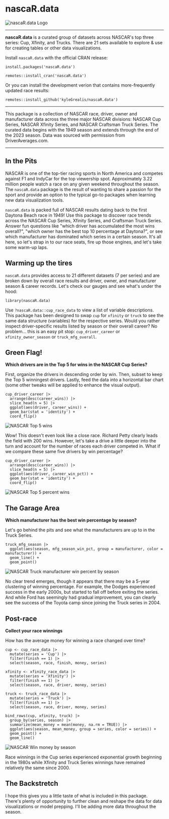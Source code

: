 
# nascaR.data

![nascaR.data Logo](inst/images/hex-logo.png)


----

**nascaR.data** is a curated group of datasets across NASCAR's top three series: Cup, Xfinity, and Trucks. There are 21 sets available to explore & use for creating tables or other data visualizations.

Install `nascaR.data` with the official CRAN release:

```
install.packages('nascaR.data')
```
```
remotes::install_cran('nascaR.data')
```

Or you can install the development verion that contains more-frequently updated race results:

```
remotes::install_github('kyleGrealis/nascaR.data')
```


----

This package is a collection of NASCAR race, driver, owner and manufacturer data across the three major NASCAR divisions: NASCAR Cup Series, NASCAR Xfinity Series, and NASCAR Craftsman Truck Series. The curated data begins with the 1949 season and extends through the end of the 2023 season. Data was sourced with permission from DriverAverages.com.

----

## In the Pits

NASCAR is one of the top-tier racing sports in North America and competes against F1 and IndyCar for the top viewership spot. Approximately 3.22 million people watch a race on any given weekend throughout the season. The `nascaR.data` package is the result of wanting to share a passion for the sport and provide an option to the typical go-to packages when learning new data visualization tools. 

`nascaR.data` is packed full of NASCAR results dating back to the first Daytona Beach race in 1949! Use this package to discover race trends across the NASCAR Cup Series, Xfinity Series, and Craftsman Truck Series. Answer fun questions like "which driver has accumulated the most wins overall?", "which owner has the best top 10 percentage at Daytona?", or see which manufacturer has dominated which series in a certain season. It's all here, so let's strap in to our race seats, fire up those engines, and let's take some warm-up laps.

## Warming up the tires

`nascaR.data` provides access to 21 different datasets (7 per series) and are broken down by overall race results and driver, owner, and manufacturer season & career records. Let's check our gauges and see what's under the hood:

```{r, echo=TRUE}
library(nascaR.data)
```

Use `?nascaR.data::cup_race_data` to view a list of variable descriptions. This package has been designed to swap `cup` for `xfinity` or `truck` to see the same data structure (variables) for the respective series. Would you rather inspect driver-specific results listed by season or their overall career? No problem... this is an easy pit stop: `cup_driver_career` or `xfinity_owner_season` or `truck_mfg_overall`.

## Green Flag!

**Which drivers are in the Top 5 for wins in the NASCAR Cup Series?**

First, organize the drivers in descending order by win. Then, subset to keep the Top 5 winningest drivers. Lastly, feed the data into a horizontal bar chart (some other tweaks will be applied to enhance the visual output).

```{r, echo=TRUE, eval=FALSE, warning=FALSE}
cup_driver_career |>
  arrange(desc(career_wins)) |>
  slice_head(n = 5) |>
  ggplot(aes(driver, career_wins)) +
  geom_bar(stat = 'identity') +
  coord_flip()
```

![NASCAR Top 5 wins](inst/images/nascar-top-5.png)

Wow! This doesn't even look like a close race. Richard Petty clearly leads the field with 200 wins. However, let's take a drive a little deeper into the turn and account for the number of races each driver competed in. What if we compare these same five drivers by win percentage?

```{r, echo=TRUE, eval=FALSE, warning=FALSE}
cup_driver_career |>
  arrange(desc(career_wins)) |>
  slice_head(n = 5) |>
  ggplot(aes(driver, career_win_pct)) +
  geom_bar(stat = 'identity') +
  coord_flip()
```

![NASCAR Top 5 percent wins](inst/images/nascar-top-5-pct.png)

## The Garage Area

**Which manufacturer has the best win percentage by season?**

Let's go behind the pits and see what the manufacturers are up to in the Truck Series.

```{r, eval=FALSE, warning=FALSE}
truck_mfg_season |>
  ggplot(aes(season, mfg_season_win_pct, group = manufacturer, color = manufacturer)) +
  geom_line() +
  geom_point()
```

![NASCAR Truck manufacturer win percent by season](inst/images/truck-mfg.png)

No clear trend emerges, though it appears that there may be a 5-year clustering of winning percentage. For example, the Dodges experienced success in the early 2000s, but started to fall off before exiting the series. And while Ford has seemingly had gradual improvement, you can clearly see the success of the Toyota camp since joining the Truck series in 2004.

## Post-race

**Collect your race winnings**

How has the average money for winning a race changed over time?

```{r, eval=FALSE,, warning=FALSE}
cup <- cup_race_data |>
  mutate(series = 'Cup') |>
  filter(finish == 1) |>
  select(season, race, finish, money, series)

xfinity <- xfinity_race_data |>
  mutate(series = 'Xfinity') |>
  filter(finish == 1) |>
  select(season, race, driver, money, series)

truck <- truck_race_data |>
  mutate(series = 'Truck') |>
  filter(finish == 1) |>
  select(season, race, driver, money, series)

bind_rows(cup, xfinity, truck) |>
  group_by(series, season) |>
  summarize(mean_money = mean(money, na.rm = TRUE)) |>
  ggplot(aes(season, mean_money, group = series, color = series)) +
  geom_point() +
  geom_line()
```

![NASCAR Win money by season](inst/images/nascar-money.png)

Race winnings in the Cup series experienced exponential growth beginning in the 1980s while Xfinity and Truck Series winnings have remained relatively the same since 2000.

## The Backstretch

I hope this gives you a little taste of what is included in this package. There's plenty of opportunity to further clean and reshape the data for data visualizations or model prepping. I'll be adding more data throughout the season.

